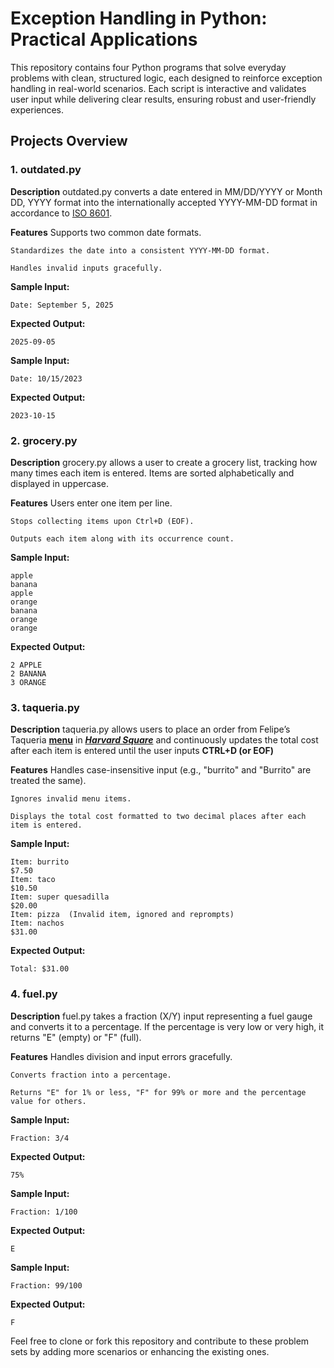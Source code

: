 # Exception Handling in Python: Practical Applications
This repository contains four Python programs that solve everyday problems with clean, structured logic, each designed to reinforce exception handling in real-world scenarios. Each script is interactive and validates user input while delivering clear results, ensuring robust and user-friendly experiences.

## Projects Overview

### **1. outdated.py**

**Description**
outdated.py converts a date entered in MM/DD/YYYY or Month DD, YYYY format into the internationally accepted YYYY-MM-DD format in accordance to [ISO 8601](https://en.wikipedia.org/wiki/ISO_8601).

**Features**
    Supports two common date formats.

    Standardizes the date into a consistent YYYY-MM-DD format.

    Handles invalid inputs gracefully.

**Sample Input:**

    Date: September 5, 2025

**Expected Output:**

    2025-09-05

**Sample Input:**

    Date: 10/15/2023

**Expected Output:**

    2023-10-15

### **2. grocery.py**

**Description**
grocery.py allows a user to create a grocery list, tracking how many times each item is entered. Items are sorted alphabetically and displayed in uppercase.

**Features**
    Users enter one item per line.

    Stops collecting items upon Ctrl+D (EOF).

    Outputs each item along with its occurrence count.

**Sample Input:**

    apple  
    banana  
    apple  
    orange  
    banana  
    orange  
    orange

**Expected Output:**

    2 APPLE  
    2 BANANA  
    3 ORANGE  

### **3. taqueria.py**

**Description**
taqueria.py allows users to place an order from Felipe’s Taqueria **[menu](https://www.felipesboston.com/menu)** in ***[Harvard Square](https://en.wikipedia.org/wiki/Harvard_Square)*** and continuously updates the total cost after each item is entered until the user inputs **CTRL+D (or EOF)**

**Features**
    Handles case-insensitive input (e.g., "burrito" and "Burrito" are treated the same).

    Ignores invalid menu items.

    Displays the total cost formatted to two decimal places after each item is entered.

**Sample Input:**

    Item: burrito
    $7.50  
    Item: taco  
    $10.50  
    Item: super quesadilla  
    $20.00  
    Item: pizza  (Invalid item, ignored and reprompts)  
    Item: nachos  
    $31.00  

**Expected Output:**

    Total: $31.00

### **4. fuel.py**

**Description**
fuel.py takes a fraction (X/Y) input representing a fuel gauge and converts it to a percentage. If the percentage is very low or very high, it returns "E" (empty) or "F" (full).

**Features**
    Handles division and input errors gracefully.

    Converts fraction into a percentage.

    Returns "E" for 1% or less, "F" for 99% or more and the percentage value for others.

**Sample Input:**

    Fraction: 3/4

**Expected Output:**

    75%

**Sample Input:**

    Fraction: 1/100

**Expected Output:**

    E

**Sample Input:**

    Fraction: 99/100

**Expected Output:**

    F

Feel free to clone or fork this repository and contribute to these problem sets by adding more scenarios or enhancing the existing ones.
